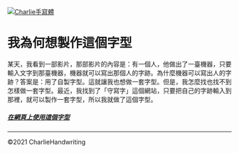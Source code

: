 [![Charlie手寫體](https://www.writes.com.tw/pimages/60100f8dee6f555ef2e73e7d.png "Charlie手寫體")](https://www.writes.com.tw/typeface/4257 "Charlie手寫體")
# 我為何想製作這個字型
某天，我看到一部影片，那部影片的內容是：有一個人，他做出了一臺機器，只要輸入文字到那臺機器，機器就可以寫出那個人的字跡。為什麼機器可以寫出人的字跡？答案是：用了自製字型。這就讓我也想做一套字型。但是，我怎麼找也找不到怎樣做一套字型。最近，我找到了「守寫字」這個網站，只要把自己的字跡輸入到那裡，就可以製作一套字型，所以我就做了這個字型。
##### [在網頁上使用這個字型](https://charlie-moomoo.github.io/CharlieHandwriting "Charlie手寫體")
***
&copy;2021 CharlieHandwriting
